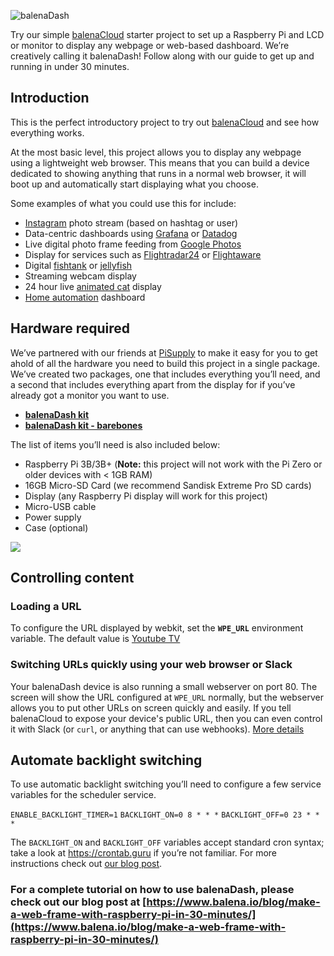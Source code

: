 ![balenaDash](https://www.balena.io/blog/content/images/2019/03/balenaDash_logo.png)

Try our simple [balenaCloud](https://www.balena.io/cloud) starter project to set up a Raspberry Pi and LCD or monitor to display any webpage or web-based dashboard. We’re creatively calling it balenaDash! Follow along with our guide to get up and running in under 30 minutes.


## Introduction

This is the perfect introductory project to try out [balenaCloud](https://www.balena.io/cloud) and see how everything works.

At the most basic level, this project allows you to display any webpage using a lightweight web browser. This means that you can build a device dedicated to showing anything that runs in a normal web browser, it will boot up and automatically start displaying what you choose.

Some examples of what you could use this for include:

* [Instagram](https://instagram.com) photo stream (based on hashtag or user)
* Data-centric dashboards using [Grafana](https://grafana.com/) or [Datadog](https://www.datadoghq.com/)
* Live digital photo frame feeding from [Google Photos](https://photos.google.com/)
* Display for services such as [Flightradar24](https://www.flightradar24.com/) or  [Flightaware](https://flightaware.com/)
* Digital [fishtank](http://www.fishgl.com/) or [jellyfish](https://arodic.github.io/p/jellyfish/)
* Streaming webcam display
* 24 hour live [animated cat](http://www.nyan.cat/) display
* [Home automation](https://www.home-assistant.io) dashboard

## Hardware required

We’ve partnered with our friends at [PiSupply](https://pisupp.ly/) to make it easy for you to get ahold of all the hardware you need to build this project in a single package. We’ve created two packages, one that includes everything you’ll need, and a second that includes everything apart from the display for if you’ve already got a monitor you want to use.

* **[balenaDash kit](https://uk.pi-supply.com/products/balenadash-kit)**
* **[balenaDash kit - barebones](https://uk.pi-supply.com/products/balenadash-kit-barebones)**

The list of items you’ll need is also included below:

* Raspberry Pi 3B/3B+ (**Note:** this project will not work with the Pi Zero or older devices with < 1GB RAM)
* 16GB Micro-SD Card (we recommend Sandisk Extreme Pro SD cards)
* Display (any Raspberry Pi display will work for this project)
* Micro-USB cable
* Power supply
* Case (optional)

![](https://www.balena.io/blog/content/images/2018/11/image17.jpg)

## Controlling content

### Loading a URL

To configure the URL displayed by webkit, set the **`WPE_URL`** environment
variable. The default value is [Youtube TV](http://www.youtube.com/tv)

### Switching URLs quickly using your web browser or Slack

Your balenaDash device is also running a small webserver on port 80.  The screen will show the URL configured at `WPE_URL` normally, but the webserver allows you to put other URLs on screen quickly and easily.  If you tell balenaCloud to expose your device's public URL, then you can even control it with Slack (or `curl`, or anything that can use webhooks).  [More details](https://github.com/mozz100/tohora/blob/master/README.md)

## Automate backlight switching
To use automatic backlight switching you’ll need to configure a few service variables for the scheduler service.

`ENABLE_BACKLIGHT_TIMER=1`
`BACKLIGHT_ON=0 8 * * *`
`BACKLIGHT_OFF=0 23 * * *`

The `BACKLIGHT_ON` and `BACKLIGHT_OFF` variables accept standard cron syntax; take a look at https://crontab.guru if you’re not familiar. For more instructions check out [our blog post](https://www.balena.io/blog/automate-the-backlight-timer-on-your-balenadash-display/).


### For a complete tutorial on how to use balenaDash, please check out our blog post at [https://www.balena.io/blog/make-a-web-frame-with-raspberry-pi-in-30-minutes/](https://www.balena.io/blog/make-a-web-frame-with-raspberry-pi-in-30-minutes/)
